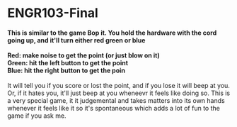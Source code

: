 # ENGR103-Final
**This is similar to the game Bop it. You hold the hardware with the cord going up, and it'll turn either red green or blue**<br><br>
**Red: make noise to get the point (or just blow on it)**<br>
**Green: hit the left button to get the point**<br>
**Blue: hit the right button to get the poin** <br><br>
It will tell you if you score or lost the point, and if you lose it will beep at you. Or, if it hates you, it'll just beep at you wheneevr it feels like doing so. This is a very special game, it it judgemental and takes matters into its own hands whenever it feels like it so it's spontaneous which adds a lot of fun to the game if you ask me.
